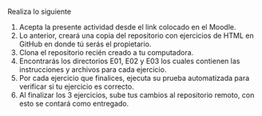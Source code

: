 Realiza lo siguiente

1. Acepta la presente actividad desde el link colocado en el Moodle.
2. Lo anterior, creará una copia del repositorio con ejercicios de HTML en GitHub en donde tú serás el propietario. 
3. Clona el repositorio recién creado a tu computadora.
4. Encontrarás los directorios E01, E02 y E03 los cuales contienen las instrucciones y archivos para cada ejercicio.
5. Por cada ejercicio que finalices, ejecuta su prueba automatizada para verificar si tu ejercicio es correcto.
6. Al finalizar los 3 ejercicios, sube tus cambios al repositorio remoto, con esto se contará como entregado. 